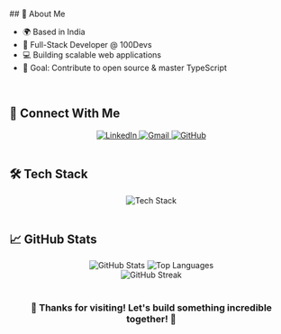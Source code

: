

<br>
## 🚀 About Me

- 🌍 Based in India
- 💼 Full-Stack Developer @ 100Devs
- 💻 Building scalable web applications
- 🎯 Goal: Contribute to open source & master TypeScript


<br/>

## 🤝 Connect With Me

<div align="center">
  <a href="https://linkedin.com/in/absar22" target="_blank">
    <img src="https://img.shields.io/badge/LinkedIn-0077B5?style=for-the-badge&logo=linkedin&logoColor=white" alt="LinkedIn"/>
  </a>
  <a href="mailto:absarahmad137@gmail.com" target="_blank">
    <img src="https://img.shields.io/badge/Gmail-D14836?style=for-the-badge&logo=gmail&logoColor=white" alt="Gmail"/>
  </a>
  <a href="https://github.com/absar22" target="_blank">
    <img src="https://img.shields.io/badge/GitHub-100000?style=for-the-badge&logo=github&logoColor=white" alt="GitHub"/>
  </a>
</div>

<br/>

## 🛠️ Tech Stack

<div align="center">
  <img src="https://skillicons.dev/icons?i=html,css,js,ts,react,tailwind,nodejs,express,mongodb,python,java,mysql,postgresql,redis,aws,docker,git,github,vscode,postman,vercel" alt="Tech Stack"/>
</div>

<br/>

## 📈 GitHub Stats

<div align="center">
  <img src="https://github-readme-stats.vercel.app/api?username=absar22&show_icons=true&theme=tokyonight&hide_border=true&bg_color=0d1117" alt="GitHub Stats" />
  <img src="https://github-readme-stats.vercel.app/api/top-langs/?username=absar22&layout=compact&theme=tokyonight&hide_border=true&bg_color=0d1117" alt="Top Languages" />
</div>

<div align="center">
  <img src="https://github-readme-streak-stats.herokuapp.com/?user=absar22&theme=tokyonight&hide_border=true&background=0d1117&stroke=58a6ff&ring=58a6ff&fire=ff7b72&currStreakLabel=c9d1d9&sideLabels=c9d1d9&currStreakNum=c9d1d9&sideNums=c9d1d9" alt="GitHub Streak" />
</div>

<br/>



<!-- <img src="https://capsule-render.vercel.app/api?type=waving&color=gradient&customColorList=6,11,20&height=120&section=footer&animation=twinkling"/> -->

<div align="center">
  <h3>💙 Thanks for visiting! Let's build something incredible together! 💙</h3>
</div>
